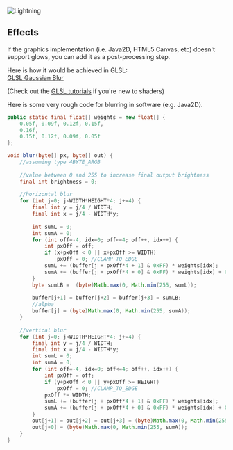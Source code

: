 ![Lightning](http://i.imgur.com/IQVpl.png)

## Effects

If the graphics implementation (i.e. Java2D, HTML5 Canvas, etc) doesn't support glows, you can add it as a post-processing step.

Here is how it would be achieved in GLSL:  
[GLSL Gaussian Blur](http://www.gamerendering.com/2008/10/11/gaussian-blur-filter-shader/)

(Check out the [GLSL tutorials](https://github.com/mattdesl/lwjgl-basics/wiki/Shaders) if you're new to shaders)

Here is some very rough code for blurring in software (e.g. Java2D).

```java
public static final float[] weights = new float[] {
	0.05f, 0.09f, 0.12f, 0.15f,
	0.16f,
	0.15f, 0.12f, 0.09f, 0.05f
};

void blur(byte[] px, byte[] out) {
	//assuming type 4BYTE_ARGB
	
	//value between 0 and 255 to increase final output brightness
	final int brightness = 0;
	
	//horizontal blur
	for (int j=0; j<WIDTH*HEIGHT*4; j+=4) {			
		final int y = j/4 / WIDTH;
		final int x = j/4 - WIDTH*y;
		
		int sumL = 0;
		int sumA = 0;
		for (int off=-4, idx=0; off<=4; off++, idx++) {
			int pxOff = off;
			if (x+pxOff < 0 || x+pxOff >= WIDTH)
				pxOff = 0; //CLAMP_TO_EDGE
			sumL += (buffer[j + pxOff*4 + 1] & 0xFF) * weights[idx];
			sumA += (buffer[j + pxOff*4 + 0] & 0xFF) * weights[idx] + 0.5f; //HACK: adding 0.5 to alpha fixes some transparency loss
		}
		byte sumLB =  (byte)Math.max(0, Math.min(255, sumL));
		
		buffer[j+1] = buffer[j+2] = buffer[j+3] = sumLB;
		//alpha
		buffer[j] = (byte)Math.max(0, Math.min(255, sumA));
	}
	
	//vertical blur
	for (int j=0; j<WIDTH*HEIGHT*4; j+=4) {			
		final int y = j/4 / WIDTH;
		final int x = j/4 - WIDTH*y;
		int sumL = 0;
		int sumA = 0;
		for (int off=-4, idx=0; off<=4; off++, idx++) {
			int pxOff = off;
			if (y+pxOff < 0 || y+pxOff >= HEIGHT)
				pxOff = 0; //CLAMP_TO_EDGE			
			pxOff *= WIDTH;
			sumL += (buffer[j + pxOff*4 + 1] & 0xFF) * weights[idx];
			sumA += (buffer[j + pxOff*4 + 0] & 0xFF) * weights[idx] + 0.5f; //HACK: adding 0.5 to alpha fixes some transparency loss
		}
		out[j+1] = out[j+2] = out[j+3] = (byte)Math.max(0, Math.min(255, sumL+brightness));
		out[j+0] = (byte)Math.max(0, Math.min(255, sumA));
	}
}
```